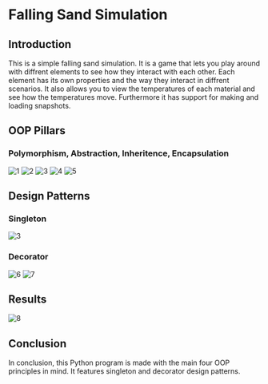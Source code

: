 # Falling Sand Simulation

## Introduction
This is a simple falling sand simulation.
It is a game that lets you play around with diffrent elements to see how they interact with each other.
Each element has its own properties and the way they interact in diffrent scenarios.
It also allows you to view the temperatures of each material and see how the temperatures move.
Furthermore it has support for making and loading snapshots.

## OOP Pillars
### Polymorphism, Abstraction, Inheritence, Encapsulation
![1](https://github.com/NBalciunas/physics_sim/assets/87865572/63568d90-8230-40f6-8a1a-9b20c5ecfe53)
![2](https://github.com/NBalciunas/physics_sim/assets/87865572/f19d7831-fa58-4045-af3c-4201d97b8965)
![3](https://github.com/NBalciunas/physics_sim/assets/87865572/1dc3eff5-cbe1-4ce8-a284-ce402a072bf2)
![4](https://github.com/NBalciunas/physics_sim/assets/87865572/20e42ad1-dd5d-4684-a640-3b8fedd71581)
![5](https://github.com/NBalciunas/physics_sim/assets/87865572/d67494d9-92b6-4794-b8d7-127ff42cee26)


## Design Patterns
### Singleton
![3](https://github.com/NBalciunas/physics_sim/assets/87865572/19b128ab-f928-4e79-8bba-a756bc2b903b)


### Decorator
![6](https://github.com/NBalciunas/physics_sim/assets/87865572/a26a07f1-41ee-4cf9-98dc-c8969db9ab00)
![7](https://github.com/NBalciunas/physics_sim/assets/87865572/42186291-4b2d-4101-b0f8-5ec1e4cc1fcf)


## Results
![8](https://github.com/NBalciunas/physics_sim/assets/87865572/bc2d7c7e-590f-4816-b6c0-1739006a8bf7)


## Conclusion
In conclusion, this Python program is made with the main four OOP principles in mind.
It features singleton and decorator design patterns.
